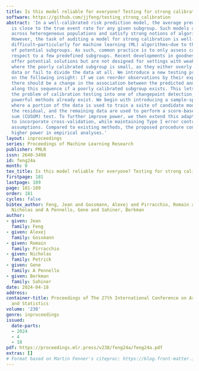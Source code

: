 ```yaml
---
title: Is this model reliable for everyone? Testing for strong calibration
software: https://github.com/jjfeng/testing_strong_calibration
abstract: 'In a well-calibrated risk prediction model, the average predicted probability
  is close to the true event rate for any given subgroup. Such models are reliable
  across heterogeneous populations and satisfy strong notions of algorithmic fairness.
  However, the task of auditing a model for strong calibration is well-known to be
  difficult—particularly for machine learning (ML) algorithms—due to the sheer number
  of potential subgroups. As such, common practice is to only assess calibration with
  respect to a few predefined subgroups. Recent developments in goodness-of-fit testing
  offer potential solutions but are not designed for settings with weak signal or
  where the poorly calibrated subgroup is small, as they either overly subdivide the
  data or fail to divide the data at all. We introduce a new testing procedure based
  on the following insight: if we can reorder observations by their expected residuals,
  there should be a change in the association between the predicted and observed residuals
  along this sequence if a poorly calibrated subgroup exists. This lets us reframe
  the problem of calibration testing into one of changepoint detection, for which
  powerful methods already exist. We begin with introducing a sample-splitting procedure
  where a portion of the data is used to train a suite of candidate models for predicting
  the residual, and the remaining data are used to perform a score-based cumulative
  sum (CUSUM) test. To further improve power, we then extend this adaptive CUSUM test
  to incorporate cross-validation, while maintaining Type I error control under minimal
  assumptions. Compared to existing methods, the proposed procedure consistently achieved
  higher power in empirical analyses.'
layout: inproceedings
series: Proceedings of Machine Learning Research
publisher: PMLR
issn: 2640-3498
id: feng24a
month: 0
tex_title: Is this model reliable for everyone? Testing for strong calibration
firstpage: 181
lastpage: 189
page: 181-189
order: 181
cycles: false
bibtex_author: Feng, Jean and Gossmann, Alexej and Pirracchio, Romain and Petrick,
  Nicholas and A Pennello, Gene and Sahiner, Berkman
author:
- given: Jean
  family: Feng
- given: Alexej
  family: Gossmann
- given: Romain
  family: Pirracchio
- given: Nicholas
  family: Petrick
- given: Gene
  family: A Pennello
- given: Berkman
  family: Sahiner
date: 2024-04-18
address:
container-title: Proceedings of The 27th International Conference on Artificial Intelligence
  and Statistics
volume: '238'
genre: inproceedings
issued:
  date-parts:
  - 2024
  - 4
  - 18
pdf: https://proceedings.mlr.press/v238/feng24a/feng24a.pdf
extras: []
# Format based on Martin Fenner's citeproc: https://blog.front-matter.io/posts/citeproc-yaml-for-bibliographies/
---
```

